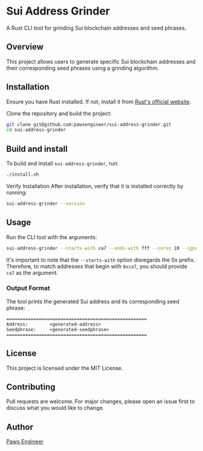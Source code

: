 # Sui Address Grinder

A Rust CLI tool for grinding Sui blockchain addresses and seed phrases.

## Overview

This project allows users to generate specific Sui blockchain addresses and their corresponding seed phrases using a grinding algorithm.

## Installation

Ensure you have Rust installed. If not, install it from [Rust's official website](https://www.rust-lang.org/).

Clone the repository and build the project:

```sh
git clone git@github.com:pawsengineer/sui-address-grinder.git
cd sui-address-grinder
```

## Build and install

To build and install `sui-address-grinder`, run:

```sh
./install.sh
```

Verify Installation
After installation, verify that it is installed correctly by running:

```sh
sui-address-grinder --version
```

## Usage

Run the CLI tool with the arguments:

```sh
sui-address-grinder --starts-with ca7 --ends-with fff --cores 10 --ignore-case
```

It's important to note that the `--starts-with` option disregards the 0x prefix. Therefore, to match addresses that begin with `0xca7`, you should provide `ca7` as the argument.

### Output Format

The tool prints the generated Sui address and its corresponding seed phrase:

```
====================================================
Address:        <generated-address>
Seedphrase:     <generated-seedphrase>
====================================================
```

## License

This project is licensed under the MIT License.

## Contributing

Pull requests are welcome. For major changes, please open an issue first to discuss what you would like to change.

## Author

[Paws Engineer](https://github.com/pawsengineer)
